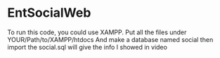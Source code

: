 # EntSocialWeb
To run this code, you could use XAMPP.
Put all the files under YOUR/Path/to/XAMPP/htdocs
And make a database named social then import the social.sql will give the info I showed in video
